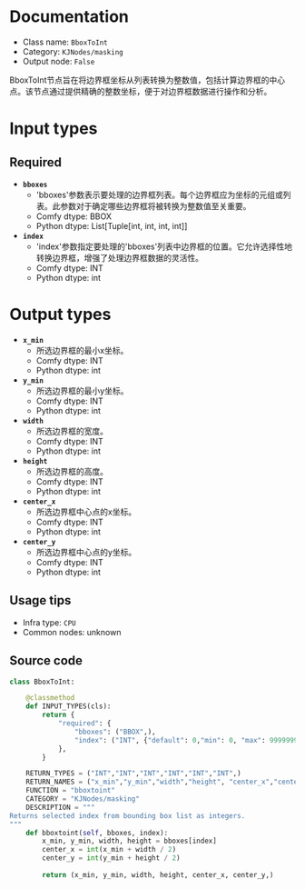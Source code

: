 
# Documentation
- Class name: `BboxToInt`
- Category: `KJNodes/masking`
- Output node: `False`

BboxToInt节点旨在将边界框坐标从列表转换为整数值，包括计算边界框的中心点。该节点通过提供精确的整数坐标，便于对边界框数据进行操作和分析。

# Input types
## Required
- **`bboxes`**
    - 'bboxes'参数表示要处理的边界框列表。每个边界框应为坐标的元组或列表。此参数对于确定哪些边界框将被转换为整数值至关重要。
    - Comfy dtype: BBOX
    - Python dtype: List[Tuple[int, int, int, int]]
- **`index`**
    - 'index'参数指定要处理的'bboxes'列表中边界框的位置。它允许选择性地转换边界框，增强了处理边界框数据的灵活性。
    - Comfy dtype: INT
    - Python dtype: int

# Output types
- **`x_min`**
    - 所选边界框的最小x坐标。
    - Comfy dtype: INT
    - Python dtype: int
- **`y_min`**
    - 所选边界框的最小y坐标。
    - Comfy dtype: INT
    - Python dtype: int
- **`width`**
    - 所选边界框的宽度。
    - Comfy dtype: INT
    - Python dtype: int
- **`height`**
    - 所选边界框的高度。
    - Comfy dtype: INT
    - Python dtype: int
- **`center_x`**
    - 所选边界框中心点的x坐标。
    - Comfy dtype: INT
    - Python dtype: int
- **`center_y`**
    - 所选边界框中心点的y坐标。
    - Comfy dtype: INT
    - Python dtype: int


## Usage tips
- Infra type: `CPU`
- Common nodes: unknown


## Source code
```python
class BboxToInt:

    @classmethod
    def INPUT_TYPES(cls):
        return {
            "required": {
                "bboxes": ("BBOX",),
                "index": ("INT", {"default": 0,"min": 0, "max": 99999999, "step": 1}),
            },
        }

    RETURN_TYPES = ("INT","INT","INT","INT","INT","INT",)
    RETURN_NAMES = ("x_min","y_min","width","height", "center_x","center_y",)
    FUNCTION = "bboxtoint"
    CATEGORY = "KJNodes/masking"
    DESCRIPTION = """
Returns selected index from bounding box list as integers.
"""
    def bboxtoint(self, bboxes, index):
        x_min, y_min, width, height = bboxes[index]
        center_x = int(x_min + width / 2)
        center_y = int(y_min + height / 2)
        
        return (x_min, y_min, width, height, center_x, center_y,)

```
